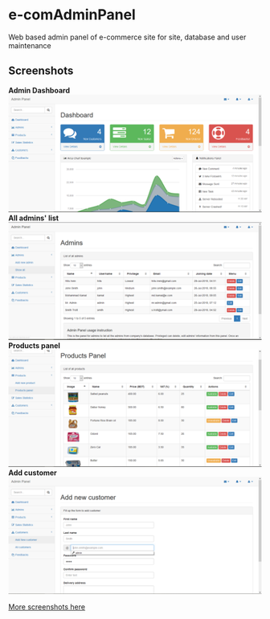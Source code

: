 # e-comAdminPanel
Web based admin panel of e-commerce site for site, database and user maintenance

## Screenshots

**Admin Dashboard**
<br><img src="https://github.com/asimuzzaman/e-comAdminPanel/blob/f9b648d09c85aebfc4de587d98881b73461b486b/uploads/Screenshots/Ecom_admin_1.PNG" width="600"><br>
**All admins' list**
<br><img src="https://github.com/asimuzzaman/e-comAdminPanel/blob/f9b648d09c85aebfc4de587d98881b73461b486b/uploads/Screenshots/Ecom_admin_2.PNG" width="600"><br>
**Products panel**
<br><img src="https://github.com/asimuzzaman/e-comAdminPanel/blob/f9b648d09c85aebfc4de587d98881b73461b486b/uploads/Screenshots/Ecom_admin_3.PNG" width="600"><br>
**Add customer**
<br><img src="https://github.com/asimuzzaman/e-comAdminPanel/blob/f9b648d09c85aebfc4de587d98881b73461b486b/uploads/Screenshots/Ecom_admin_4.PNG" width="600"><br>

[More screenshots here](https://github.com/asimuzzaman/e-comAdminPanel/tree/f9b648d09c85aebfc4de587d98881b73461b486b/uploads/Screenshots)
